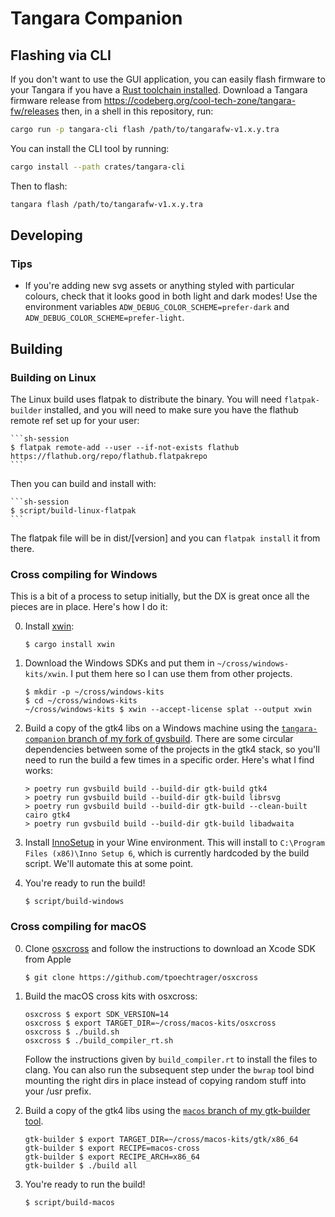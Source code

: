 # Tangara Companion

## Flashing via CLI
If you don't want to use the GUI application, you can easily flash firmware to your Tangara if you have a [Rust toolchain installed](https://www.rust-lang.org/tools/install). Download a Tangara firmware release from https://codeberg.org/cool-tech-zone/tangara-fw/releases then, in a shell in this repository, run:

```sh
cargo run -p tangara-cli flash /path/to/tangarafw-v1.x.y.tra
```

You can install the CLI tool by running:

```sh
cargo install --path crates/tangara-cli
```

Then to flash:

```sh
tangara flash /path/to/tangarafw-v1.x.y.tra
```

## Developing

### Tips

* If you're adding new svg assets or anything styled with particular colours, check that it looks good in both light and dark modes! Use the environment variables `ADW_DEBUG_COLOR_SCHEME=prefer-dark` and `ADW_DEBUG_COLOR_SCHEME=prefer-light`.

## Building

### Building on Linux

The Linux build uses flatpak to distribute the binary.  You will need `flatpak-builder` installed, and you will need to make sure you have the flathub remote ref set up for your user:

    ```sh-session
    $ flatpak remote-add --user --if-not-exists flathub https://flathub.org/repo/flathub.flatpakrepo
    ```

Then you can build and install with:

    ```sh-session
    $ script/build-linux-flatpak
    ```

The flatpak file will be in dist/[version] and you can `flatpak install` it from there.

### Cross compiling for Windows

This is a bit of a process to setup initially, but the DX is great once all the pieces are in place. Here's how I do it:

0. Install [xwin](https://jake-shadle.github.io/xwin/):

    ```sh-session
    $ cargo install xwin
    ```

0. Download the Windows SDKs and put them in `~/cross/windows-kits/xwin`. I put them here so I can use them from other projects.

    ```sh-session
    $ mkdir -p ~/cross/windows-kits
    $ cd ~/cross/windows-kits
    ~/cross/windows-kits $ xwin --accept-license splat --output xwin
    ```

0. Build a copy of the gtk4 libs on a Windows machine using the [`tangara-companion` branch of my fork of gvsbuild](https://github.com/haileys/gvsbuild/tree/tangara-companion). There are some circular dependencies between some of the projects in the gtk4 stack, so you'll need to run the build a few times in a specific order. Here's what I find works:

    ```sh-session
    > poetry run gvsbuild build --build-dir gtk-build gtk4
    > poetry run gvsbuild build --build-dir gtk-build librsvg
    > poetry run gvsbuild build --build-dir gtk-build --clean-built cairo gtk4
    > poetry run gvsbuild build --build-dir gtk-build libadwaita
    ```

0. Install [InnoSetup](https://jrsoftware.org/isdl.php) in your Wine environment. This will install to `C:\Program Files (x86)\Inno Setup 6`, which is currently hardcoded by the build script. We'll automate this at some point.

0. You're ready to run the build!

    ```sh-session
    $ script/build-windows
    ```

### Cross compiling for macOS

0. Clone [osxcross](https://github.com/tpoechtrager/osxcross) and follow the instructions to download an Xcode SDK from Apple

    ```sh-session
    $ git clone https://github.com/tpoechtrager/osxcross
    ```

0. Build the macOS cross kits with osxcross:

    ```sh-session
    osxcross $ export SDK_VERSION=14
    osxcross $ export TARGET_DIR=~/cross/macos-kits/osxcross
    osxcross $ ./build.sh
    osxcross $ ./build_compiler_rt.sh
    ```

   Follow the instructions given by `build_compiler.rt` to install the files to clang. You can also run the subsequent step under the `bwrap` tool bind mounting the right dirs in place instead of copying random stuff into your /usr prefix.

0. Build a copy of the gtk4 libs using the [`macos` branch of my gtk-builder tool](https://github.com/haileys/gtk-builder/tree/macos).

    ```sh-session
    gtk-builder $ export TARGET_DIR=~/cross/macos-kits/gtk/x86_64
    gtk-builder $ export RECIPE=macos-cross
    gtk-builder $ export RECIPE_ARCH=x86_64
    gtk-builder $ ./build all
    ```

0. You're ready to run the build!

    ```sh-session
    $ script/build-macos
    ```
